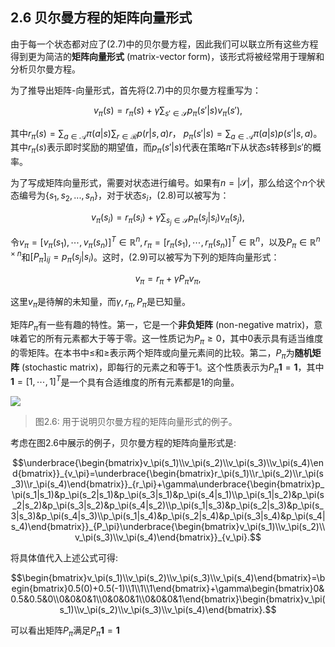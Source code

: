 ## 2.6 贝尔曼方程的矩阵向量形式

由于每一个状态都对应了$(2.7)$中的贝尔曼方程，因此我们可以联立所有这些方程得到更为简洁的**矩阵向量形式** (matrix-vector form)，该形式将被经常用于理解和分析贝尔曼方程。

为了推导出矩阵-向量形式，首先将$(2.7)$中的贝尔曼方程重写为：

$$v_\pi (s)=r_\pi (s)+\gamma\sum_{s'\in \mathcal{S}}p_\pi(s'|s)v_\pi(s'),\tag{2.8}$$

其中$r_\pi(s)=\sum_{a\in \mathcal{A}}\pi(a|s)\sum_{r\in \mathcal{R}}p(r|s,a)r$， $p_\pi(s'|s)=\sum_{a\in \mathcal{A}}\pi(a|s)p(s'|s,a)$。其中$r_\pi(s)$表示即时奖励的期望值，而$p_\pi(s'|s)$代表在策略$\pi$下从状态$s$转移到$s'$的概率。

为了写成矩阵向量形式，需要对状态进行编号。如果有$n=|\mathcal{S}|$，那么给这个$n$个状态编号为$\{s_1,s_2,...,s_n\}$，对于状态$s_i$，$(2.8)$可以被写为：

$$v_\pi(s_i)=r_\pi(s_i)+\gamma\sum_{s_j\in \mathcal{S}}p_\pi(s_j|s_i)v_\pi(s_j),\tag{2.9}$$

令$v_\pi=[v_\pi(s_1),\cdots,v_\pi(s_n)]^T\in\mathbb{R}^n,r_\pi=[r_\pi(s_1),\cdots,r_\pi(s_n)]^T\in\mathbb{R}^n$，以及$P_\pi \in \mathbb{R}^{n \times n}$和$[P_\pi]_{ij}=p_\pi (s_j|s_i)$。这时，$(2.9)$可以被写为下列的矩阵向量形式：

$$v_\pi=r_\pi+\gamma P_\pi v_\pi,\tag{2.10}$$

这里$v_\pi$是待解的未知量，而$\gamma,r_\pi,P_\pi$是已知量。

矩阵$P_\pi$有一些有趣的特性。第一，它是一个**非负矩阵** (non-negative matrix)，意味着它的所有元素都大于等于零。这一性质记为$P_\pi \geq 0$，其中$0$表示具有适当维度的零矩阵。在本书中$\leq$和$\geq$表示两个矩阵或向量元素间的比较。第二，$P_\pi$为**随机矩阵** (stochastic matrix)，即每行的元素之和等于$1$。这个性质表示为$P_\pi \mathbf{1}=\mathbf{1}$，其中$\mathbf{1}=[1,\cdots,1]^T$是一个具有合适维度的所有元素都是1的向量。

 ![](../img/02/5.png)
 > 图2.6: 用于说明贝尔曼方程的矩阵向量形式的例子。

考虑在图$2.6$中展示的例子，贝尔曼方程的矩阵向量形式是:

$$\underbrace{\begin{bmatrix}v_\pi(s_1)\\v_\pi(s_2)\\v_\pi(s_3)\\v_\pi(s_4)\end{bmatrix}}_{v_\pi}=\underbrace{\begin{bmatrix}r_\pi(s_1)\\r_\pi(s_2)\\r_\pi(s_3)\\r_\pi(s_4)\end{bmatrix}}_{r_\pi}+\gamma\underbrace{\begin{bmatrix}p_\pi(s_1|s_1)&p_\pi(s_2|s_1)&p_\pi(s_3|s_1)&p_\pi(s_4|s_1)\\p_\pi(s_1|s_2)&p_\pi(s_2|s_2)&p_\pi(s_3|s_2)&p_\pi(s_4|s_2)\\p_\pi(s_1|s_3)&p_\pi(s_2|s_3)&p_\pi(s_3|s_3)&p_\pi(s_4|s_3)\\p_\pi(s_1|s_4)&p_\pi(s_2|s_4)&p_\pi(s_3|s_4)&p_\pi(s_4|s_4)\end{bmatrix}}_{P_\pi}\underbrace{\begin{bmatrix}v_\pi(s_1)\\v_\pi(s_2)\\v_\pi(s_3)\\v_\pi(s_4)\end{bmatrix}}_{v_\pi}.$$

将具体值代入上述公式可得:

$$\begin{bmatrix}v_\pi(s_1)\\v_\pi(s_2)\\v_\pi(s_3)\\v_\pi(s_4)\end{bmatrix}=\begin{bmatrix}0.5(0)+0.5(-1)\\1\\1\\1\end{bmatrix}+\gamma\begin{bmatrix}0&0.5&0.5&0\\0&0&0&1\\0&0&0&1\\0&0&0&1\end{bmatrix}\begin{bmatrix}v_\pi(s_1)\\v_\pi(s_2)\\v_\pi(s_3)\\v_\pi(s_4)\end{bmatrix}.$$

可以看出矩阵$P_\pi$满足$P_\pi \mathbf{1}=\mathbf{1}$



